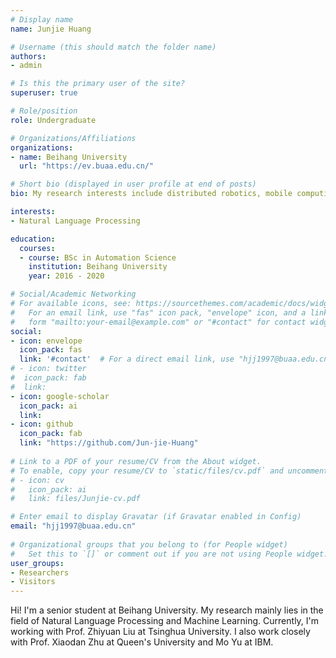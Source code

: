 ```yaml
---
# Display name
name: Junjie Huang

# Username (this should match the folder name)
authors:
- admin

# Is this the primary user of the site?
superuser: true

# Role/position
role: Undergraduate

# Organizations/Affiliations
organizations:
- name: Beihang University
  url: "https://ev.buaa.edu.cn/"

# Short bio (displayed in user profile at end of posts)
bio: My research interests include distributed robotics, mobile computing and programmable matter.

interests:
- Natural Language Processing

education:
  courses:
  - course: BSc in Automation Science
    institution: Beihang University
    year: 2016 - 2020

# Social/Academic Networking
# For available icons, see: https://sourcethemes.com/academic/docs/widgets/#icons
#   For an email link, use "fas" icon pack, "envelope" icon, and a link in the
#   form "mailto:your-email@example.com" or "#contact" for contact widget.
social:
- icon: envelope
  icon_pack: fas
  link: '#contact'  # For a direct email link, use "hjj1997@buaa.edu.cn".
# - icon: twitter
#  icon_pack: fab
#  link: 
- icon: google-scholar
  icon_pack: ai
  link:
- icon: github
  icon_pack: fab
  link: "https://github.com/Jun-jie-Huang"
  
# Link to a PDF of your resume/CV from the About widget.
# To enable, copy your resume/CV to `static/files/cv.pdf` and uncomment the lines below.  
# - icon: cv
#   icon_pack: ai
#   link: files/Junjie-cv.pdf

# Enter email to display Gravatar (if Gravatar enabled in Config)
email: "hjj1997@buaa.edu.cn"
  
# Organizational groups that you belong to (for People widget)
#   Set this to `[]` or comment out if you are not using People widget.  
user_groups:
- Researchers
- Visitors
---
```


Hi! I'm a senior student at Beihang University. My research mainly lies in the field of Natural Language Processing and Machine Learning. Currently, I'm working with Prof. Zhiyuan Liu at Tsinghua University. I also work closely with Prof. Xiaodan Zhu at Queen's University and Mo Yu at IBM.
